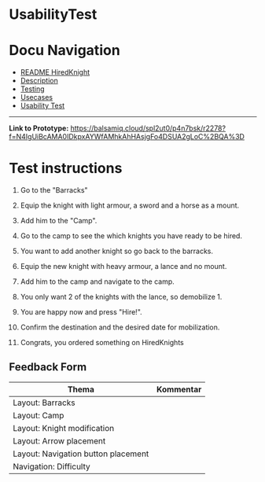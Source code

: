 # UsabilityTest


# Docu Navigation <!-- omit in toc -->
- [README HiredKnight](README.md) 
- [Description](description.md)
- [Testing](testing.md)
- [Usecases](usecases.md)
- [Usability Test](usabilitytest.md)
------------------------------------------------------------------------
<b>Link to Prototype:</b>
https://balsamiq.cloud/spl2ut0/p4n7bsk/r2278?f=N4IgUiBcAMA0IDkpxAYWfAMhkAhHAsjgFo4DSUA2gLoC%2BQA%3D


# Test instructions
1. Go to the "Barracks"
   
2. Equip the knight with light armour, a sword and a horse as a mount.
   
3. Add him to the "Camp".
   
4. Go to the camp to see the which knights you have ready to be hired.
   
5. You want to add another knight so go back to the barracks.
   
6. Equip the new knight with heavy armour, a lance and no mount.
   
7. Add him to the camp and navigate to the camp.

8.  You only want 2 of the knights with the lance, so demobilize 1.
   
9.  You are happy now and press "Hire!".
    
10. Confirm the destination and the desired date for mobilization.
    
11. Congrats, you ordered something on HiredKnights

## Feedback Form
| Thema                              | Kommentar                         |
|------------------------------------|-----------------------------------|
| Layout: Barracks                   |                                   |
| Layout: Camp                       |                                   |
| Layout: Knight modification        |                                   |
| Layout: Arrow placement            |                                   |
| Layout: Navigation button placement|                                   |
| Navigation: Difficulty             |                                   |
